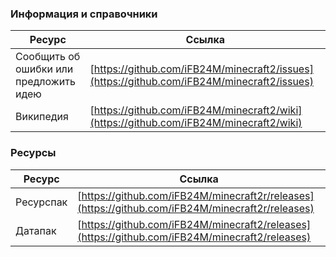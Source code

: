 ### Информация и справочники

| Ресурс | Ссылка |
|--------|--------|
| Сообщить об ошибки или предложить идею | [https://github.com/iFB24M/minecraft2/issues](https://github.com/iFB24M/minecraft2/issues)  
| Википедия | [https://github.com/iFB24M/minecraft2/wiki](https://github.com/iFB24M/minecraft2/wiki) |

### Ресурсы

| Ресурс | Ссылка |
|--------|--------|
| Ресурспак | [https://github.com/iFB24M/minecraft2r/releases](https://github.com/iFB24M/minecraft2r/releases)  
| Датапак | [https://github.com/iFB24M/minecraft2/releases](https://github.com/iFB24M/minecraft2/releases) |